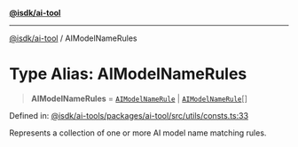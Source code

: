[**@isdk/ai-tool**](../README.md)

***

[@isdk/ai-tool](../globals.md) / AIModelNameRules

# Type Alias: AIModelNameRules

> **AIModelNameRules** = [`AIModelNameRule`](AIModelNameRule.md) \| [`AIModelNameRule`](AIModelNameRule.md)[]

Defined in: [@isdk/ai-tools/packages/ai-tool/src/utils/consts.ts:33](https://github.com/isdk/ai-tool.js/blob/d0765f898f217d97c57c6949502b4a7bef5dce5e/src/utils/consts.ts#L33)

Represents a collection of one or more AI model name matching rules.
